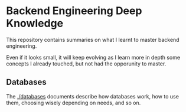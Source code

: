 ﻿# Backend Engineering Deep Knowledge

This repository contains summaries on what I learnt to master backend
engineering.

Even if it looks small, it will keep evolving as I learn more in depth
some concepts I already touched, but not had the opporunity to master.

## Databases

The [./databases](./databases/) documents describe how databases work, how to
use them, choosing wisely depending on needs, and so on.

